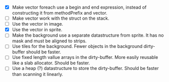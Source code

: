 - [x] Make vector foreach use a begin and end expression, instead of constructing it from methodPrefix and vector.
- [ ] Make vector work with the struct on the stack.
- [ ] Use the vector in image.
- [x] Use the vector in sprite.
- [ ] Make the background use a separate datastructure from sprite. It has no mask and must be aligned to strips.
- [ ] Use tiles for the background. Fewer objects in the background dirty-buffer should be faster.
- [ ] Use fixed length vallue arrays in the dirty-buffer. More easily reusable like a slab allocator. Should be faster.
- [ ] Use a heap (?) datastructure to store the dirty-buffer. Should be faster than scanning it linearly.
